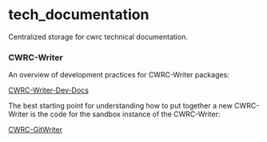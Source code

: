 # tech_documentation
Centralized storage for cwrc technical documentation. 

### CWRC-Writer

An overview of development practices for CWRC-Writer packages:

[CWRC-Writer-Dev-Docs](CWRC-Writer-Dev-Docs)

The best starting point for understanding how to put together a new CWRC-Writer is the code for the sandbox instance of the CWRC-Writer:

[CWRC-GitWriter](https://github.com/cwrc/CWRC-GitWriter)

